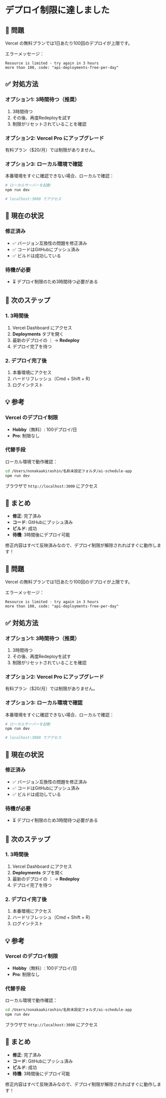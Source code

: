 # デプロイ制限に達しました

## 🔴 問題

Vercel の無料プランでは1日あたり100回のデプロイが上限です。

エラーメッセージ：
```
Resource is limited - try again in 3 hours
more than 100, code: "api-deployments-free-per-day"
```

## ✅ 対処方法

### オプション1: 3時間待つ（推奨）

1. 3時間待つ
2. その後、再度Redeployを試す
3. 制限がリセットされていることを確認

### オプション2: Vercel Pro にアップグレード

有料プラン（$20/月）では制限がありません。

### オプション3: ローカル環境で確認

本番環境をすぐに確認できない場合、ローカルで確認：

```bash
# ローカルサーバーを起動
npm run dev

# localhost:3000 でアクセス
```

## 🎯 現在の状況

### 修正済み

- ✅ バージョン互換性の問題を修正済み
- ✅ コードはGitHubにプッシュ済み
- ✅ ビルドは成功している

### 待機が必要

- ⏳ デプロイ制限のため3時間待つ必要がある

## 📝 次のステップ

### 1. 3時間後

1. Vercel Dashboard にアクセス
2. **Deployments** タブを開く
3. 最新のデプロイの ⋮ → **Redeploy**
4. デプロイ完了を待つ

### 2. デプロイ完了後

1. 本番環境にアクセス
2. ハードリフレッシュ（Cmd + Shift + R）
3. ログインテスト

## 💡 参考

### Vercel のデプロイ制限

- **Hobby**（無料）: 100デプロイ/日
- **Pro**: 制限なし

### 代替手段

ローカル環境で動作確認：

```bash
cd /Users/nonakaakirashin/名称未設定フォルダ/ai-schedule-app
npm run dev
```

ブラウザで `http://localhost:3000` にアクセス

## 📝 まとめ

- **修正**: 完了済み
- **コード**: GitHubにプッシュ済み
- **ビルド**: 成功
- **待機**: 3時間後にデプロイ可能

修正内容はすべて反映済みなので、デプロイ制限が解除されればすぐに動作します！

## 🔴 問題

Vercel の無料プランでは1日あたり100回のデプロイが上限です。

エラーメッセージ：
```
Resource is limited - try again in 3 hours
more than 100, code: "api-deployments-free-per-day"
```

## ✅ 対処方法

### オプション1: 3時間待つ（推奨）

1. 3時間待つ
2. その後、再度Redeployを試す
3. 制限がリセットされていることを確認

### オプション2: Vercel Pro にアップグレード

有料プラン（$20/月）では制限がありません。

### オプション3: ローカル環境で確認

本番環境をすぐに確認できない場合、ローカルで確認：

```bash
# ローカルサーバーを起動
npm run dev

# localhost:3000 でアクセス
```

## 🎯 現在の状況

### 修正済み

- ✅ バージョン互換性の問題を修正済み
- ✅ コードはGitHubにプッシュ済み
- ✅ ビルドは成功している

### 待機が必要

- ⏳ デプロイ制限のため3時間待つ必要がある

## 📝 次のステップ

### 1. 3時間後

1. Vercel Dashboard にアクセス
2. **Deployments** タブを開く
3. 最新のデプロイの ⋮ → **Redeploy**
4. デプロイ完了を待つ

### 2. デプロイ完了後

1. 本番環境にアクセス
2. ハードリフレッシュ（Cmd + Shift + R）
3. ログインテスト

## 💡 参考

### Vercel のデプロイ制限

- **Hobby**（無料）: 100デプロイ/日
- **Pro**: 制限なし

### 代替手段

ローカル環境で動作確認：

```bash
cd /Users/nonakaakirashin/名称未設定フォルダ/ai-schedule-app
npm run dev
```

ブラウザで `http://localhost:3000` にアクセス

## 📝 まとめ

- **修正**: 完了済み
- **コード**: GitHubにプッシュ済み
- **ビルド**: 成功
- **待機**: 3時間後にデプロイ可能

修正内容はすべて反映済みなので、デプロイ制限が解除されればすぐに動作します！
